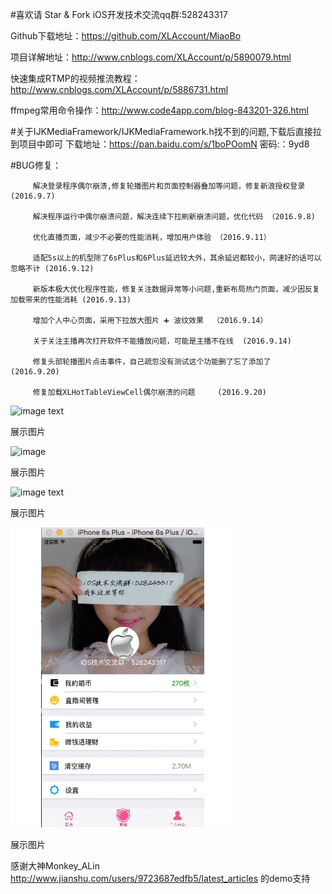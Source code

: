 
#喜欢请 Star & Fork
iOS开发技术交流qq群:528243317  

Github下载地址：https://github.com/XLAccount/MiaoBo

项目详解地址：http://www.cnblogs.com/XLAccount/p/5890079.html 

快速集成RTMP的视频推流教程：http://www.cnblogs.com/XLAccount/p/5886731.html 

ffmpeg常用命令操作：http://www.code4app.com/blog-843201-326.html

#关于IJKMediaFramework/IJKMediaFramework.h找不到的问题,下载后直接拉到项目中即可
下载地址：https://pan.baidu.com/s/1boPOomN 密码:：9yd8

#BUG修复：
         
         解决登录程序偶尔崩溃,修复轮播图片和页面控制器叠加等问题，修复新浪授权登录  (2016.9.7)
         
         解决程序运行中偶尔崩溃问题，解决连续下拉刷新崩溃问题，优化代码 （2016.9.8)
         
         优化直播页面，减少不必要的性能消耗，增加用户体验 （2016.9.11）

         适配5s以上的机型除了6sPlus和6Plus延迟较大外，其余延迟都较小，网速好的话可以忽略不计 (2016.9.12)
         
         新版本极大优化程序性能，修复关注数据异常等小问题,重新布局热门页面，减少因反复加载带来的性能消耗 (2016.9.13)
         
         增加个人中心页面，采用下拉放大图片 ➕ 波纹效果  （2016.9.14）
         
         关于关注主播再次打开软件不能播放问题，可能是主播不在线  (2016.9.14)
         
         修复头部轮播图片点击事件，自己疏忽没有测试这个功能删了忘了添加了  (2016.9.20)
         
         修复加载XLHotTableViewCell偶尔崩溃的问题     (2016.9.20)
         

         






![image text](https://github.com/XLAccount/ALLGIFS/blob/master/psb.gif)


展示图片



![image](https://github.com/XLAccount/ALLGIFS/blob/master/psb-1.gif)

 
展示图片



![image text](https://github.com/XLAccount/ALLGIFS/blob/master/psb-2.gif)


展示图片


![image text](https://github.com/XLAccount/ALLGIFS/blob/master/psb-3.gif)


展示图片

感谢大神Monkey_ALin http://www.jianshu.com/users/9723687edfb5/latest_articles 的demo支持
